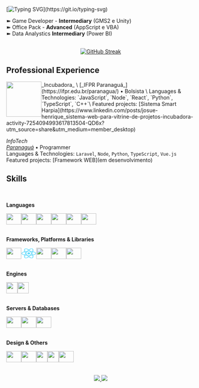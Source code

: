 <!-- 
  ## Links de onde usei para fazer meu readme

  # Typer - (https://readme-typing-svg.herokuapp.com/demo/)
  # Stats - (https://github-readme-streak-stats.herokuapp.com/demo/)
  # Grafico - (https://ashutosh00710.github.io/github-readme-activity-graph/)
  # VisitCount - (https://visitcount.itsvg.in/)

-->

[![Typing SVG](https://readme-typing-svg.herokuapp.com?font=Fira+Code&pause=1000&random=false&width=435&lines=Hi!+I'm+Josu%C3%A9+Henrique;Welcome+to+my+profile!!)](https://git.io/typing-svg)

➽ Game Developer - **Intermediary** (GMS2 e Unity) <br>
➽ Office Pack - **Advanced** (AppScript e VBA)<br>
➽ Data Analystics **Intermediary** (Power BI)

<br/>

<div align="center">
  <a href="https://git.io/streak-stats">
    <img src="https://github-readme-streak-stats.herokuapp.com?user=mauboru&theme=github-dark-blue&border_radius=5&border=0&locale=pt_BR&mode=weekly&hide_border=true" alt="GitHub Streak" />
  </a>
</div>

## Professional Experience

<img align="left" height="94px" width="94px" alt="" src="https://encrypted-tbn0.gstatic.com/images?q=tbn:ANd9GcTB4ER18z6qjLkd3GxlO0O6yfEpGLyxK8CHZg&s"/>
_Incubadora_ \
[_IFPR Paranaguá_](https://ifpr.edu.br/paranagua/) • Bolsista \
Languages & Technologies: `JavaScript`, `Node`, `React`, `Python`, `TypeScript`, `C++`\
Featured projects: [Sistema Smart Harpia](https://www.linkedin.com/posts/josue-henrique_sistema-web-para-vitrine-de-projetos-incubadora-activity-7254094993617813504-QD6x?utm_source=share&utm_medium=member_desktop)
<br/>

_InfoTech_ \
[_Paranaguá_](https://www.infotech-solucoes.com/) • Programmer \
Languages & Technologies: `Laravel`, `Node`, `Python`, `TypeScript`, `Vue.js`\
Featured projects: [Framework WEB](em desenvolvimento)
<br/>

## Skills
<br/>

**Languages**
<br/>
<div style="display: flex; align-items: center;">
  <img height="30" width="40" src="https://cdn.jsdelivr.net/gh/devicons/devicon/icons/javascript/javascript-original.svg" />
  <img height="30" width="40" src="https://cdn.jsdelivr.net/gh/devicons/devicon/icons/typescript/typescript-original.svg" />
  <img height="30" width="40" src="https://cdn.jsdelivr.net/gh/devicons/devicon/icons/python/python-original.svg">
  <img height="30" width="40" src="https://cdn.jsdelivr.net/gh/devicons/devicon/icons/java/java-original.svg">
  <img height="30" width="40" src="https://cdn.jsdelivr.net/gh/devicons/devicon/icons/cplusplus/cplusplus-original.svg" />
  <img height="30" width="40" src="https://cdn.jsdelivr.net/gh/devicons/devicon@latest/icons/php/php-original.svg" />
</div>
<br/>

<!-- 
**Hosting/SaaS**
<br/>
<div style="display: flex; align-items: center;">
  <img height="30" width="40" src="https://cdn.jsdelivr.net/gh/devicons/devicon@latest/icons/amazonwebservices/amazonwebservices-original-wordmark.svg" />
</div>
<br/>
-->

**Frameworks, Platforms & Libraries**
<br/>
<div style="display: flex; align-items: center;">
  <img height="30" width="40" src="https://cdn.jsdelivr.net/gh/devicons/devicon/icons/bootstrap/bootstrap-original.svg" />
  <img height="30" width="40" src="https://raw.githubusercontent.com/devicons/devicon/master/icons/react/react-original.svg">
  <img height="30" width="40" src="https://cdn.jsdelivr.net/gh/devicons/devicon@latest/icons/vuejs/vuejs-original.svg" />
  <img height="30" width="40" src="https://cdn.jsdelivr.net/gh/devicons/devicon@latest/icons/arduino/arduino-original-wordmark.svg" />
  <img height="30" width="40" src="https://pbs.twimg.com/profile_images/773245254979903488/yB0xE3NR_400x400.jpg">
</div>
<br/>

**Engines**
<br/>
<div style="display: flex; align-items: center;">
  <img height="30" width="30" src="https://cdn2.steamgriddb.com/icon/e500b7708a865ec27eef36c33953b06e.ico" />
  <img height="30" width="30" src="https://cdn.jsdelivr.net/gh/devicons/devicon@latest/icons/unity/unity-original.svg" />
</div>
<br/>

**Servers & Databases**
<br/>
<div style="display: flex; align-items: center;">
  <img height="30" width="40" src="https://cdn.jsdelivr.net/gh/devicons/devicon@latest/icons/amazonwebservices/amazonwebservices-original-wordmark.svg" />
  <img height="30" width="40" src="https://cdn.jsdelivr.net/gh/devicons/devicon/icons/sqlite/sqlite-original.svg">
  <img height="30" width="40" src="https://cdn.jsdelivr.net/gh/devicons/devicon/icons/mysql/mysql-original.svg">
</div>
<br/>

**Design & Others**
<br/>
<div style="display: flex; align-items: center;">
  <img height="30" width="40" src="https://www.gimp.org/images/frontpage/wilber-big.png">
  <img height="30" width="40" src="https://static.canva.com/web/images/12487a1e0770d29351bd4ce4f87ec8fe.svg">
  <img height="30" width="30" src="https://pt.wizcase.com/wp-content/uploads/2022/08/CapCut-app-Logo-Transparent.png">
  <img height="30" width="30" src="https://upload.wikimedia.org/wikipedia/commons/4/45/Notion_app_logo.png">
  <img height="30" width="40" src="https://cdn.jsdelivr.net/gh/devicons/devicon/icons/vscode/vscode-original.svg" />
</div>

<br/>
<br/>

<div align="center">
  <a href="https://github.com/mauboru">
    <img height="180em" src="https://github-readme-stats.vercel.app/api?username=mauboru&show_icons=true&theme=transparent&include_all_commits=true&count_private=true"/>
    <img height="180em" src="https://github-readme-stats.vercel.app/api/top-langs/?username=mauboru&layout=compact&langs_count=7&theme=transparent"/>
</div>
